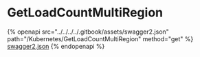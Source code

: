 # GetLoadCountMultiRegion

{% openapi src="../../../../.gitbook/assets/swagger2.json" path="/Kubernetes/GetLoadCountMultiRegion" method="get" %}
[swagger2.json](../../../../.gitbook/assets/swagger2.json)
{% endopenapi %}
